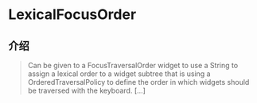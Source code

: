 # LexicalFocusOrder

## 介绍

> Can be given to a FocusTraversalOrder widget to use a String to assign a lexical order to a widget subtree that is using a OrderedTraversalPolicy to define the order in which widgets should be traversed with the keyboard. [...]
